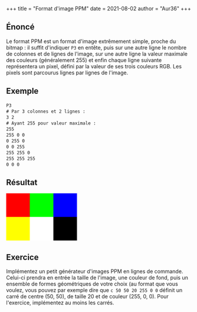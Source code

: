 +++
title = "Format d'image PPM"
date = 2021-08-02
author = "Aur36"
+++

## Énoncé

Le format PPM est un format d'image extrêmement simple, proche du bitmap : il
suffit d'indiquer `P3` en entête, puis sur une autre ligne le nombre de colonnes
et de lignes de l'image, sur une autre ligne la valeur maximale des couleurs
(généralement 255) et enfin chaque ligne suivante représentera un pixel, défini
par la valeur de ses trois couleurs RGB. Les pixels sont parcourus lignes par
lignes de l'image.

## Exemple

```
P3
# Par 3 colonnes et 2 lignes :
3 2
# Ayant 255 pour valeur maximale :
255
255 0 0
0 255 0
0 0 255
255 255 0
255 255 255
0 0 0
```

## Résultat

![Résultat](result.png)

## Exercice

Implémentez un petit générateur d'images PPM en lignes de commande. Celui-ci
prendra en entrée la taille de l'image, une couleur de fond, puis un ensemble de
formes géométriques de votre choix (au format que vous voulez, vous pouvez par
exemple dire que `c 50 50 20 255 0 0` définit un carré de centre (50, 50), de
taille 20 et de couleur (255, 0, 0). Pour l'exercice, implémentez au moins les
carrés.
